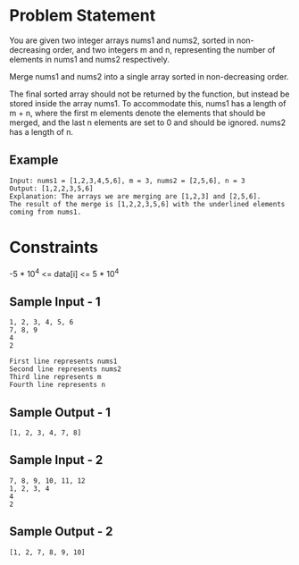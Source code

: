 # Problem Statement

You are given two integer arrays nums1 and nums2, sorted in non-decreasing order, and two integers m and n, representing the number of elements in nums1 and nums2 respectively.</br>

Merge nums1 and nums2 into a single array sorted in non-decreasing order.</br>

The final sorted array should not be returned by the function, but instead be stored inside the array nums1. To accommodate this, nums1 has a length of m + n, where the first m elements denote the elements that should be merged, and the last n elements are set to 0 and should be ignored. nums2 has a length of n.</br>


## Example
```
Input: nums1 = [1,2,3,4,5,6], m = 3, nums2 = [2,5,6], n = 3
Output: [1,2,2,3,5,6]
Explanation: The arrays we are merging are [1,2,3] and [2,5,6].
The result of the merge is [1,2,2,3,5,6] with the underlined elements coming from nums1.
```

# Constraints
-5 * 10<sup>4</sup> <= data[i] <= 5 * 10<sup>4</sup>

## Sample Input - 1
```
1, 2, 3, 4, 5, 6
7, 8, 9
4
2

First line represents nums1
Second line represents nums2
Third line represents m
Fourth line represents n
```
## Sample Output - 1
```
[1, 2, 3, 4, 7, 8]
```
## Sample Input - 2
```
7, 8, 9, 10, 11, 12
1, 2, 3, 4
4
2
```
## Sample Output - 2
```
[1, 2, 7, 8, 9, 10]
```
